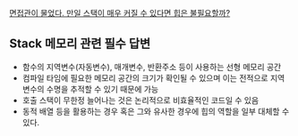 [면접관이 물었다. 만일 스택이 매우 커질 수 있다면 힙은 불필요할까?](https://www.youtube.com/watch?v=9TSojdIr8Q0)

## Stack 메모리 관련 필수 답변
- 함수의 지역변수(자동변수), 매개변수, 반환주소 등이 사용하는 선형 메모리 공간
- 컴파일 타임에 필요한 메모리 공간의 크기가 확인될 수 있으며 이는 전적으로 지역변수의 수명을 추적할 수 있기 때문에 가능
- 호출 스택이 무한정 늘어나는 것은 논리적으로 비효율적인 코드일 수 있음
- 동적 배열 등을 활용하는 경우 혹은 그와 유사한 경우에 힙의 역할을 일부 대체할 수 있다.